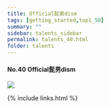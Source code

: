 ```yaml
---
title: Official髭男dism
tags: [getting_started,top1_50]
summary: ""
sidebar: talents_sidebar
permalink: talents_40.html
folder: talents
---
```



#### No.40 Official髭男dism

![](https://yt3.ggpht.com/ytc/AKedOLSnU6SiJooMecPRP6XT7utSMMb-swf6VlMsF-cEZA=s176-c-k-c0x00ffffff-no-rj)








{% include links.html %}
